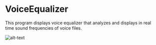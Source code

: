 # VoiceEqualizer
This program displays voice equalizer that analyzes and displays in real time sound frequencies of voice files.

 ![alt-text](link)
